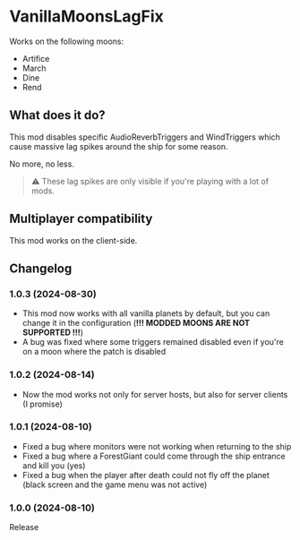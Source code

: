 # VanillaMoonsLagFix
Works on the following moons:
- Artifice
- March
- Dine
- Rend

## What does it do?
This mod disables specific AudioReverbTriggers and WindTriggers which cause massive lag spikes around the ship for some reason.

No more, no less.

> :warning: These lag spikes are only visible if you're playing with a lot of mods.

## Multiplayer compatibility

This mod works on the client-side.

## Changelog

### 1.0.3 (2024-08-30)

- This mod now works with all vanilla planets by default, but you can change it in the configuration (**!!! MODDED MOONS ARE NOT SUPPORTED !!!**)
- A bug was fixed where some triggers remained disabled even if you're on a moon where the patch is disabled

### 1.0.2 (2024-08-14)

- Now the mod works not only for server hosts, but also for server clients (I promise)

### 1.0.1 (2024-08-10)

- Fixed a bug where monitors were not working when returning to the ship
- Fixed a bug where a ForestGiant could come through the ship entrance and kill you (yes)
- Fixed a bug when the player after death could not fly off the planet (black screen and the game menu was not active)

### 1.0.0 (2024-08-10)

Release
